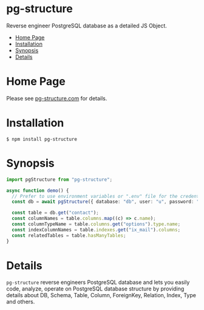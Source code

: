 # pg-structure

Reverse engineer PostgreSQL database as a detailed JS Object.

<!-- START doctoc generated TOC please keep comment here to allow auto update -->
<!-- DON'T EDIT THIS SECTION, INSTEAD RE-RUN doctoc TO UPDATE -->

- [Home Page](#home-page)
- [Installation](#installation)
- [Synopsis](#synopsis)
- [Details](#details)

<!-- END doctoc generated TOC please keep comment here to allow auto update -->

# Home Page

Please see [pg-structure.com](https://www.pg-structure.com) for details.

# Installation

`$ npm install pg-structure`

# Synopsis

```ts
import pgStructure from "pg-structure";

async function demo() {
  // Prefer to use environment variables or ".env" file for the credentials. See the ".env.example" file.
  const db = await pgStructure({ database: "db", user: "u", password: "pass" }, { includeSchemas: ["public"] });

  const table = db.get("contact");
  const columnNames = table.columns.map((c) => c.name);
  const columnTypeName = table.columns.get("options").type.name;
  const indexColumnNames = table.indexes.get("ix_mail").columns;
  const relatedTables = table.hasManyTables;
}
```

# Details

`pg-structure` reverse engineers PostgreSQL database and lets you easily code, analyze, operate on PostgreSQL database structure by providing details about DB, Schema, Table, Column, ForeignKey, Relation, Index, Type and others.

